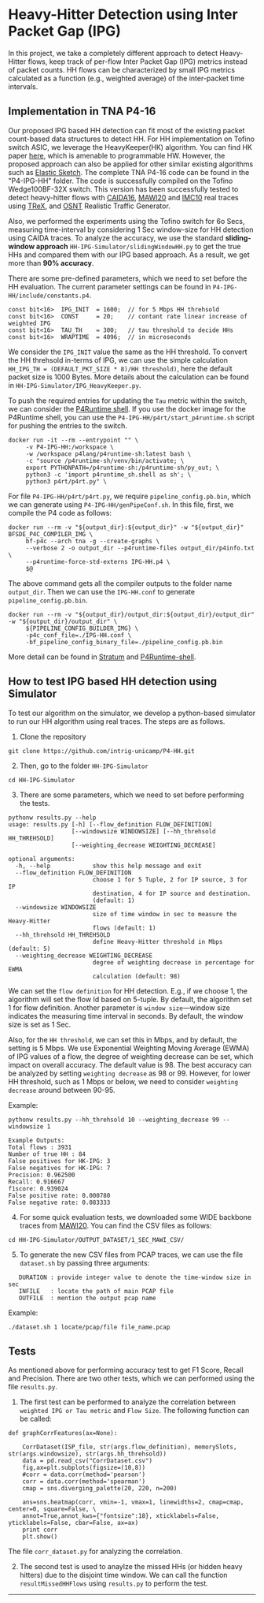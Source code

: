 # Heavy-Hitter Detection using Inter Packet Gap (IPG)
In this project, we take a completely different approach to detect Heavy-Hitter flows, keep track of per-flow Inter Packet Gap (IPG) metrics instead of packet counts. HH flows can be characterized by small IPG metrics calculated as a function (e.g., weighted average) of the inter-packet time intervals.


## Implementation in TNA P4-16
Our proposed IPG based HH detection can fit most of the existing packet count-based data structures to detect HH. For HH implementation on Tofino switch ASIC, we leverage the HeavyKeeper(HK) algorithm. You can find HK paper <a href="https://www.usenix.org/conference/atc18/presentation/gong">here</a>, which is amenable to programmable HW. However, the proposed approach can also be applied for other similar existing algorithms such as <a href="https://dl.acm.org/doi/10.1145/3230543.3230544">Elastic Sketch</a>. The complete TNA P4-16 code can be found in the "P4-IPG-HH" folder. The code is successfully compiled on the Tofino Wedge100BF-32X switch. This version has been successfully tested to detect heavy-hitter flows with <a href="https://mawi.wide.ad.jp/mawi/ditl/ditl2020-G/">CAIDA16</a>, <a href="https://www.caida.org/catalog/datasets/passive_dataset/">MAWI20</a> and <a href="http://pages.cs.wisc.edu/~tbenson/IMC10_Data.html/">IMC10</a> real traces using <a href="https://trex-tgn.cisco.com/">TReX</a>, and <a href="http://osnt.org/">OSNT</a> Realistic Traffic Generator.

Also, we performed the experiments using the Tofino switch for 6o Secs, measuring time-interval by considering 1 Sec window-size for HH detection using CAIDA traces. To analyze the accuracy, we use the standard **sliding-window approach** ```HH-IPG-Simulator/slidingWindowHH.py``` to get the true HHs and compared them with our IPG based approach. As a result, we get more than **90% accuracy**.    

There are some pre-defined parameters, which we need to set before the HH evaluation. The current parameter settings can be found in ```P4-IPG-HH/include/constants.p4```.

```
const bit<16>  IPG_INIT  = 1600;  // for 5 Mbps HH threhsold
const bit<16>  CONST     = 20;    // contant rate linear increase of weighted IPG 
const bit<16>  TAU_TH    = 300;   // tau threshold to decide HHs 
const bit<16>  WRAPTIME  = 4096;  // in microseconds
```
We consider the ```IPG_INIT``` value the same as the HH threshold. To convert the HH threhsold in-terms of IPG, we can use the simple calculation ```HH_IPG_TH = (DEFAULT_PKT_SIZE * 8)/HH threshold)```, here the default packet size is 1000 Bytes. More details about the calculation can be found in ```HH-IPG-Simulator/IPG_HeavyKeeper.py```.   

To push the required entries for updating the ```Tau``` metric within the switch, we can consider the <a href="https://github.com/p4lang/p4runtime-shell/">P4Runtime shell</a>. If you use the docker image for the P4Runtime shell, you can use the ```P4-IPG-HH/p4rt/start_p4runtime.sh``` script for pushing the entries to the switch. 

```
docker run -it --rm --entrypoint "" \
     -v P4-IPG-HH:/workspace \
     -w /workspace p4lang/p4runtime-sh:latest bash \
     -c "source /p4runtime-sh/venv/bin/activate; \
     export PYTHONPATH=/p4runtime-sh:/p4runtime-sh/py_out; \
     python3 -c 'import p4runtime_sh.shell as sh'; \
     python3 p4rt/p4rt.py" \
```
For file ```P4-IPG-HH/p4rt/p4rt.py```, we require ```pipeline_config.pb.bin```, which we can generate using ```P4-IPG-HH/genPipeConf.sh```.  In this file, first, we compile the P4 code as follows:

```
docker run --rm -v "${output_dir}:${output_dir}" -w "${output_dir}" BFSDE_P4C_COMPILER_IMG \
     bf-p4c --arch tna -g --create-graphs \
     --verbose 2 -o output_dir --p4runtime-files output_dir/p4info.txt \
     --p4runtime-force-std-externs IPG-HH.p4 \
     $@
```

The above command gets all the compiler outputs to the folder name ```output_dir```. Then we can use the ```IPG-HH.conf``` to generate ```pipeline_config.pb.bin```. 

```
docker run --rm -v "${output_dir}/output_dir:${output_dir}/output_dir" -w "${output_dir}/output_dir" \
     ${PIPELINE_CONFIG_BUILDER_IMG} \
     -p4c_conf_file=./IPG-HH.conf \
     -bf_pipeline_config_binary_file=./pipeline_config.pb.bin
```
 More detail can be found in <a href="https://github.com/stratum/stratum/blob/main/stratum/hal/bin/barefoot/README.pipeline.md">Stratum</a> and <a href="https://github.com/p4lang/p4runtime-shell">P4Runtime-shell</a>. 


## How to test IPG based HH detection using Simulator
To test our algorithm on the simulator, we develop a python-based simulator to run our HH algorithm using real traces. The steps are as follows.

1. Clone the repository

```git clone https://github.com/intrig-unicamp/P4-HH.git``` 

2. Then, go to the folder ```HH-IPG-Simulator ``` 

```
cd HH-IPG-Simulator
```

3. There are some parameters, which we need to set before performing the tests.   

```
pythonw results.py --help
usage: results.py [-h] [--flow_definition FLOW_DEFINITION]
                  [--windowsize WINDOWSIZE] [--hh_threhsold HH_THREHSOLD]
                  [--weighting_decrease WEIGHTING_DECREASE]

optional arguments:
  -h, --help            show this help message and exit
  --flow_definition FLOW_DEFINITION
                        choose 1 for 5 Tuple, 2 for IP source, 3 for IP
                        destination, 4 for IP source and destination.
                        (default: 1)
  --windowsize WINDOWSIZE
                        size of time window in sec to measure the Heavy-Hitter
                        flows (default: 1)
  --hh_threhsold HH_THREHSOLD
                        define Heavy-Hitter threshold in Mbps (default: 5)
  --weighting_decrease WEIGHTING_DECREASE
                        degree of weighting decrease in percentage for EWMA
                        calculation (default: 98)
```
We can set the ```flow definition``` for HH detection. E.g., if we choose 1, the algorithm will set the flow Id based on 5-tuple. By default, the algorithm set 1 for flow definition. Another parameter is ```window size```—window size indicates the measuring time interval in seconds. By default, the window size is set as 1 Sec. 


Also, for the ```HH threshold```, we can set this in Mbps, and by default, the setting is 5 Mbps. We use Exponential Weighting Moving Average (EWMA) of IPG values of a flow, the degree of weighting decrease can be set, which impact on overall accuracy. The default value is 98. The best accuracy can be analyzed by setting  ```weighting decrease``` as 98 or 99. However, for lower HH threshold, such as 1 Mbps or below, we need to consider ```weighting decrease``` around between 90-95.           

Example:

```
pythonw results.py --hh_threhsold 10 --weighting_decrease 99 --windowsize 1

Example Outputs:
Total flows : 3931
Number of true HH : 84
False positives for HK-IPG: 3
False negatives for HK-IPG: 7
Precision: 0.962500
Recall: 0.916667
f1score: 0.939024
False positive rate: 0.000780
False negative rate: 0.083333
```


4. For some quick evaluation tests, we downloaded some WIDE backbone traces from <a href="https://mawi.wide.ad.jp/mawi/ditl/ditl2020-G/">MAWI20</a>. You can find the CSV files as follows: 

```cd HH-IPG-Simulator/OUTPUT_DATASET/1_SEC_MAWI_CSV/ ```

5. To generate the new CSV files from PCAP traces, we can use the file ```dataset.sh``` by passing three arguments:

```
   DURATION : provide integer value to denote the time-window size in sec
   INFILE   : locate the path of main PCAP file
   OUTFILE  : mention the output pcap name
```
Example:

```./dataset.sh 1 locate/pcap/file file_name.pcap ```


## Tests

As mentioned above for performing accuracy test to get F1 Score, Recall and Precision. There are two other tests, which we can performed using the file 
```results.py```.

1. The first test can be performed to analyze the correlation between ```weighted IPG or Tau metric``` and ```Flow Size```. The following function can be 
called:

```
def graphCorrFeatures(ax=None):

    CorrDataset(ISP_file, str(args.flow_definition), memorySlots, str(args.windowsize), str(args.hh_threhsold))
    data = pd.read_csv("CorrDataset.csv")
    fig,ax=plt.subplots(figsize=(10,8))
    #corr = data.corr(method='pearson')
    corr = data.corr(method='spearman')
    cmap = sns.diverging_palette(20, 220, n=200)

    ans=sns.heatmap(corr, vmin=-1, vmax=1, linewidths=2, cmap=cmap, center=0, square=False, \
    annot=True,annot_kws={"fontsize":18}, xticklabels=False, yticklabels=False, cbar=False, ax=ax)
    print corr
    plt.show()

```

The file ```corr_dataset.py``` for analyzing the correlation. 

2. The second test is used to anaylze the missed HHs (or hidden heavy hitters) due to the disjoint time window. 
We can call the function ```resultMissedHHFlows``` using ```results.py``` to perform the test.  



---------
